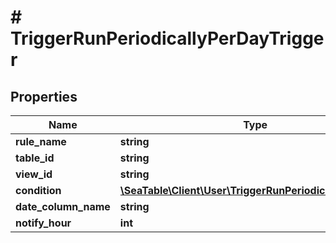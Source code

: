 # # TriggerRunPeriodicallyPerDayTrigger

## Properties

Name | Type | Description | Notes
------------ | ------------- | ------------- | -------------
**rule_name** | **string** |  | [optional]
**table_id** | **string** |  | [optional]
**view_id** | **string** |  | [optional]
**condition** | [**\SeaTable\Client\User\TriggerRunPeriodicallyCondition**](TriggerRunPeriodicallyCondition.md) |  | [optional]
**date_column_name** | **string** |  | [optional]
**notify_hour** | **int** |  | [optional]

